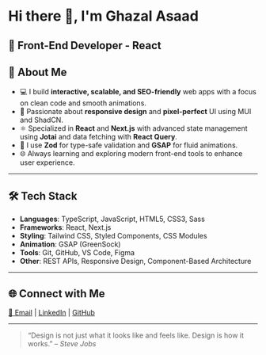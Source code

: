 <h1>Hi there 👋, I'm Ghazal Asaad</h1>

<h2>
  🎯 Front-End Developer - React 
</h2>


## 🚀 About Me

- 💻 I build **interactive, scalable, and SEO-friendly** web apps with a focus on clean code and smooth animations.
- 🎨 Passionate about **responsive design** and **pixel-perfect** UI using MUI and ShadCN.
- ⚛️ Specialized in **React** and **Next.js** with advanced state management using **Jotai** and data fetching with **React Query**.
- 🧪 I use **Zod** for type-safe validation and **GSAP** for fluid animations.
- 🌐 Always learning and exploring modern front-end tools to enhance user experience.

---

## 🛠️ Tech Stack

- **Languages**: TypeScript, JavaScript, HTML5, CSS3, Sass
- **Frameworks**: React, Next.js
- **Styling**: Tailwind CSS, Styled Components, CSS Modules
- **Animation**: GSAP (GreenSock)
- **Tools**: Git, GitHub, VS Code, Figma
- **Other**: REST APIs, Responsive Design, Component-Based Architecture

---

## 🌐 Connect with Me

<p>
  <a href="mailto:your.email@example.com">📧 Email</a> |
  <a href="https://www.linkedin.com/in/your-linkedin">LinkedIn</a> |
  <a href="https://github.com/ghazal-asaad">GitHub</a>
</p>

---

> “Design is not just what it looks like and feels like. Design is how it works.” – *Steve Jobs*

